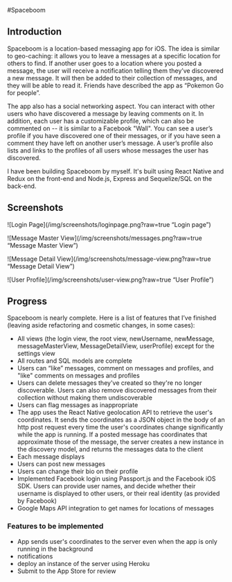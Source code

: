#Spaceboom

## Introduction
Spaceboom is a location-based messaging app for iOS. The idea is similar to geo-caching: it allows you to leave a messages at a specific location for others to find. If another user goes to a location where you posted a message, the user will receive a notification telling them they’ve discovered a new message. It will then be added to their collection of messages, and they will be able to read it. Friends have described the app as “Pokemon Go for people”.

The app also has a social networking aspect. You can interact with other users who have discovered a message by leaving comments on it. In addition, each user has a customizable profile, which can also be commented on -- it is similar to a Facebook "Wall". You can see a user’s profile if you have discovered one of their messages, or if you have seen a comment they have left on another user’s message. A user’s profile also lists and links to the profiles of all users whose messages the user has discovered.

I have been building Spaceboom by myself. It's built using React Native and Redux on the front-end and Node.js, Express and Sequelize/SQL on the back-end.

## Screenshots

![Login Page](/img/screenshots/loginpage.png?raw=true “Login page”)

![Message Master View](/img/screenshots/messages.png?raw=true “Message Master View”)

![Message Detail View](/img/screenshots/message-view.png?raw=true “Message Detail View”)

![User Profile](/img/screenshots/user-view.png?raw=true “User Profile”)

## Progress

Spaceboom is nearly complete. Here is a list of features that I’ve finished (leaving aside refactoring and cosmetic changes, in some cases):

- All views (the login view, the root view, newUsername, newMessage, messageMasterView, MessageDetailView, userProfile) except for the settings view
- All routes and SQL models are complete
- Users can “like” messages, comment on messages and profiles, and "like" comments on messages and profiles
- Users can delete messages they've created so they're no longer discoverable. Users can also remove discovered messages from their collection without making them undiscoverable
- Users can flag messages as inappropriate
- The app uses the React Native geolocation API to retrieve the user's coordinates. It sends the coordinates as a JSON object in the body of an http post request every time the user's coordinates change significantly while the app is running. If a posted message has coordinates that approximate those of the message, the server creates a new instance in the discovery model, and returns the messages data to the client
- Each message displays 
- Users can post new messages
- Users can change their bio on their profile
- Implemented Facebook login using Passport.js and the Facebook iOS SDK. Users can provide user names, and decide whether their username is displayed to other users, or their real identity (as provided by Facebook)
- Google Maps API integration to get names for locations of messages

### Features to be implemented

- App sends user's coordinates to the server even when the app is only running in the background
- notifications
- deploy an instance of the server using Heroku
- Submit to the App Store for review











